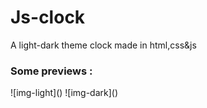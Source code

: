 # Js-clock
A light-dark theme clock made in html,css&js
<h3>Some previews : </h3>
![img-light]()
![img-dark]()

